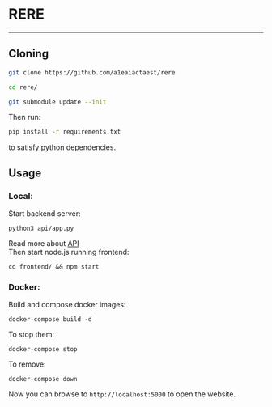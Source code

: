 # RERE

---

## Cloning

```sh
git clone https://github.com/a1eaiactaest/rere

cd rere/

git submodule update --init
```

Then run:

```sh
pip install -r requirements.txt
```

to satisfy python dependencies.

## Usage

### Local:

Start backend server:

```
python3 api/app.py
```

Read more about [API](api/README.md)  
Then start node.js running frontend:

```
cd frontend/ && npm start
```

### Docker:
Build and compose docker images:

```
docker-compose build -d
```
To stop them:
```
docker-compose stop
```
To remove:
```
docker-compose down
```

Now you can browse to `http://localhost:5000` to open the website.
